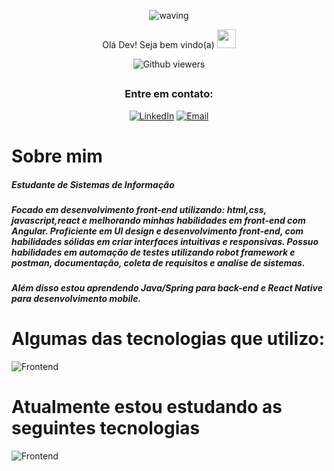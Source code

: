 <div align="center">
  

  

![waving](https://capsule-render.vercel.app/api?type=waving&height=200&text=Felipe%20Gabriel&fontAlign=50&fontAlignY=40&color=0:09e,fff:3cb371F&animation=twinkling&fontColor=3B74BE)

Olá Dev! Seja bem vindo(a) <img src="https://c.tenor.com/Wx9IEmZZXSoAAAAi/hi.gif" width=30>

  ![Github viewers](https://komarev.com/ghpvc/?username=FelipeGabriel7&color=3B74BE&style=for-the-badge)

##

### Entre em contato:


<div>
  
  [![LinkedIn](https://img.shields.io/badge/LinkedIn-000?style=for-the-badge&logo=linkedin&logoColor=0E76A8)](https://www.linkedin.com/in/felipe-gabriel-dev/)
  [![Email](https://img.shields.io/badge/Email-000?style=for-the-badge&logo=gmail&logoColor=0E76A8)](mailto:felipegabfd@gmail.com)
  
</div>

</div>

# Sobre mim

<h5>Estudante de Sistemas de Informação </h5>
<h5> Focado em desenvolvimento front-end utilizando: html,css, javascript,react e melhorando minhas habilidades em front-end com Angular. Proficiente em UI design e desenvolvimento front-end, com habilidades sólidas em criar interfaces intuitivas e responsivas. Possuo habilidades em automação de testes utilizando robot framework e postman, documentação, coleta de requisitos e analíse de sistemas.</h5>
<h5> Além disso estou aprendendo Java/Spring para back-end e React Native para desenvolvimento mobile.<h5/>

# Algumas das tecnologias que utilizo:

![Frontend](https://skillicons.dev/icons?i=figma,html,css,sass,bootstrap,tailwindcss,js,typescript,react,mysql,postman)

# Atualmente estou estudando as seguintes tecnologias

![Frontend](https://skillicons.dev/icons?i=typescript,angular,java,spring)

<br>



  
